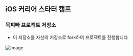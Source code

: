 ## iOS 커리어 스타터 캠프

### 묵찌빠 프로젝트 저장소

- 이 저장소를 자신의 저장소로 fork하여 프로젝트를 진행합니다

![image](https://user-images.githubusercontent.com/73944268/120223867-3f156780-c27d-11eb-9643-7d3e4fca7f55.jpeg)

